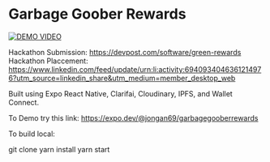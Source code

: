 # Garbage Goober Rewards

[![DEMO VIDEO](https://i.ytimg.com/an_webp/-6vDBPJc1Tk/mqdefault_6s.webp?du=3000&sqp=CO_FrZUG&rs=AOn4CLAPYSEZuvx9W5933VdiJ9hU7TudkA)](https://www.youtube.com/watch?v=-6vDBPJc1Tk&t=3s)

Hackathon Submission: https://devpost.com/software/green-rewards
Hackathon Placcement: https://www.linkedin.com/feed/update/urn:li:activity:6940934046361214976?utm_source=linkedin_share&utm_medium=member_desktop_web


Built using Expo React Native,  Clarifai, Cloudinary, IPFS, and Wallet Connect.

To Demo try this link: https://expo.dev/@jongan69/garbagegooberrewards

To build local:

git clone
yarn install
yarn start
